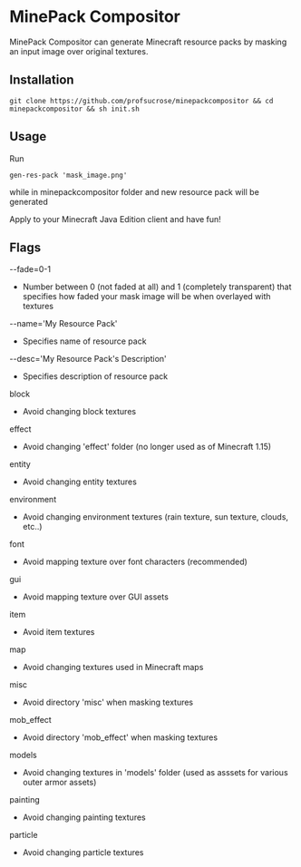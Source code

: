 # MinePack Compositor

MinePack Compositor can generate Minecraft resource packs by masking an input image over original textures.

## Installation
```
git clone https://github.com/profsucrose/minepackcompositor && cd minepackcompositor && sh init.sh
```

## Usage
Run
```
gen-res-pack 'mask_image.png' 
```
while in minepackcompositor folder and new resource pack will be generated

Apply to your Minecraft Java Edition client and have fun!

## Flags
--fade=0-1 
  * Number between 0 (not faded at all) and 1 (completely transparent) that specifies how faded your mask image will be when overlayed with textures

--name='My Resource Pack'
  * Specifies name of resource pack

--desc='My Resource Pack's Description'
  * Specifies description of resource pack

block
  * Avoid changing block textures

effect
  * Avoid changing 'effect' folder (no longer used as of Minecraft 1.15)
  
entity
  * Avoid changing entity textures
  
environment
  * Avoid changing environment textures (rain texture, sun texture, clouds, etc..)
  
font
  * Avoid mapping texture over font characters (recommended)
  
gui
  * Avoid mapping texture over GUI assets
  
item
  * Avoid item textures
  
map
  * Avoid changing textures used in Minecraft maps
  
misc
  * Avoid directory 'misc' when masking textures
  
mob_effect
  * Avoid directory 'mob_effect' when masking textures
  
models
  * Avoid changing textures in 'models' folder (used as asssets for various outer armor assets)
  
painting
  * Avoid changing painting textures
  
particle
  * Avoid changing particle textures

  
